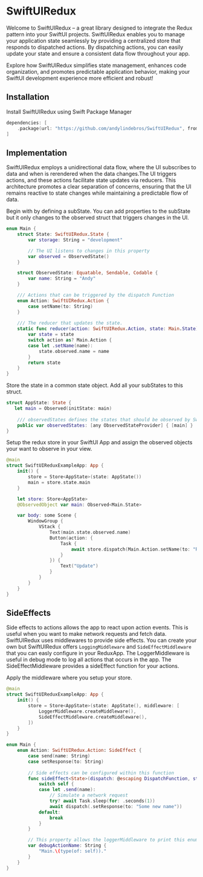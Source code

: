 # SwiftUIRedux
Welcome to SwiftUIRedux – a great library designed to integrate the Redux pattern into your SwiftUI projects. SwiftUIRedux enables you to manage your application state seamlessly by providing a centralized store that responds to dispatched actions. By dispatching actions, you can easily update your state and ensure a consistent data flow throughout your app. 

Explore how SwiftUIRedux simplifies state management, enhances code organization, and promotes predictable application behavior, making your SwiftUI development experience more efficient and robust!

## Installation
Install SwiftUIRedux using Swift Package Manager

```Swift
dependencies: [
    .package(url: "https://github.com/andylindebros/SwiftUIRedux", from: "1.0.0"),
]
```

## Implementation
SwiftUIRedux employs a unidirectional data flow, where the UI  subscribes to data and when is rerendered when the data changes.The UI triggers actions, and these actions facilitate state updates via reducers. This architecture promotes a clear separation of concerns, ensuring that the UI remains reactive to state changes while maintaining a predictable flow of data.

Begin with by defining a subState. You can add properties to the subState but it only changes to the observed struct that triggers changes in the UI.
```Swift
enum Main {
    struct State: SwiftUIRedux.State {
        var storage: String = "development"

        // The UI listens to changes in this property
        var observed = ObservedState()
    }

    struct ObservedState: Equatable, Sendable, Codable {
        var name: String = "Andy"
    }

    /// Actions that can be triggered by the dispatch Function
    enum Action: SwiftUIRedux.Action {
        case setName(to: String)
    }
    
    /// The reducer that updates the state.
    static func reducer(action: SwiftUIRedux.Action, state: Main.State) -> Main.State {
        var state = state
        switch action as? Main.Action {
        case let .setName(name):
            state.observed.name = name
        }
        return state
    }
}
```
Store the state in a common state object. Add all your subStates to this struct. 
```Swift
struct AppState: State {
   let main = Observed(initState: main)
    
    /// observedStates defines the states that should be observed by SwiftUIRedux
    public var observedStates: [any ObservedStateProvider] { [main] }
}
```
Setup the redux store in your SwiftUI App and assign the observed objects your want to observe in your view.
```Swift
@main
struct SwiftUIReduxExampleApp: App {
    init() {
        store = Store<AppState>(state: AppState())
        main = store.state.main
    }

    let store: Store<AppState>
    @ObservedObject var main: Observed<Main.State>

    var body: some Scene {
        WindowGroup {
            VStack {
                Text(main.state.observed.name)
                Button(action: {
                    Task {
                        await store.dispatch(Main.Action.setName(to: "Ruby"))
                    }
                }) {
                    Text("Update")
                }
            }
        }
    }
}
```

## SideEffects
Side effects to actions allows the app to react upon action events. This is useful when you want to make network requests and fetch data. SwiftUIRedux uses middlewares to provide side effects. You can create your own but SwiftUIRedux offers `LoggingMiddleware` and `SideEffectMiddleware` that you can easly configure in your ReduxApp. The LoggerMiddleware is useful in debug mode to log all actions that occurs in the app. The SideEffectMiddleware provides a sideEffect function for your actions.

Apply the middleware where you setup your store.
```Swift
@main
struct SwiftUIReduxExampleApp: App {
    init() {
        store = Store<AppState>(state: AppState(), middleware: [
            LoggerMiddleware.createMiddleware(),
            SideEffectMiddleware.createMiddleware(),
        ])
    }
}

enum Main {
    enum Action: SwiftUIRedux.Action: SideEffect {
        case send(name: String)
        case setResponse(to: String)
        
        // Side effects can be configured within this function
        func sideEffect<State>(dispatch: @escaping DispatchFunction, state _: State) async {
            switch self {
            case let .send(name):
                // Simulate a network request
                try? await Task.sleep(for: .seconds(1))
                await dispatch(.setResponse(to: "Some new name"))
            default:
                break
            }
        }

        // This property allows the loggerMiddleware to print this enum in a nicer.
        var debugActionName: String {
            "Main.\(type(of: self))."
        }
    }
}
```
